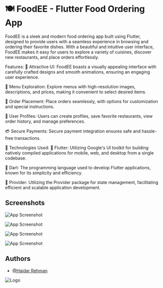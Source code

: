 
# 🍽️ FoodEE - Flutter Food Ordering App
FoodEE is a sleek and modern food ordering app built using Flutter, designed to provide users with a seamless experience in browsing and ordering their favorite dishes. With a beautiful and intuitive user interface, FoodEE makes it easy for users to explore a variety of cuisines, discover new restaurants, and place orders effortlessly.

Features:
🎨 Attractive UI: FoodEE boasts a visually appealing interface with carefully crafted designs and smooth animations, ensuring an engaging user experience.



📜 Menu Exploration: Explore menus with high-resolution images, descriptions, and prices, making it convenient to select desired items.

🛒 Order Placement: Place orders seamlessly, with options for customization and special instructions.

👤 User Profiles: Users can create profiles, save favorite restaurants, view order history, and manage preferences.

💳 Secure Payments: Secure payment integration ensures safe and hassle-free transactions.



🌟
Technologies Used:
📱 Flutter: Utilizing Google's UI toolkit for building natively compiled applications for mobile, web, and desktop from a single codebase.

🎯 Dart: The programming language used to develop Flutter applications, known for its simplicity and efficiency.


🔄 Provider: Utilizing the Provider package for state management, facilitating efficient and scalable application development.


## Screenshots

![App Screenshot](https://blogger.googleusercontent.com/img/a/AVvXsEgBI03BkXjfypFBF_TpdL8fQDu6ksr39zUbpudootZ-XKOwcgGJ1f5bJ_YQqlwAlJuYMrxzVb2qsPCUsgFtXl58R4PfUYej3YnaZ-z2rsEaJhRKRF94ObbqEg7LxWmEbqY_h8QSHD0f7b1vR6ba4G6iOYKzTigokFxRBWM5pEd94dqXir7ksx0ry6wO)


![App Screenshot](https://blogger.googleusercontent.com/img/a/AVvXsEiKz8J94TGxa8EmPl7jslQbRL859ZCPjW8pTAwoO7sMeSitsFwKpBvHHSO7jK1GVtD4Ph87ruVTdC4_1V16IJHg4X13NlXDd3PmjyLeW2PBjzeA5DGpPyjDYzCtkTasoIxhq0dm-aDjYbOWNU-ITAYar90D4gsZjKDUyJxFyVmmeXKlHU-W-0GzlXCt)



![App Screenshot](https://blogger.googleusercontent.com/img/a/AVvXsEhcnqy5IY_OwkAEmWzdmPP4cI98bX2WQLGlb1hwWCFZUKlvjL05J6RkXr2sbhPUX8sTySQMcXtzua3_16yZhE4qgctbpErkJXltzTq4OzmkHJAjoydWKTLiUCqzuasHUJto2qv9fWxMXuhwtjya8NHbxB1V-D6xmW2z2lFYsM6JiUagybMX4hv9xt8o)



![App Screenshot](https://blogger.googleusercontent.com/img/a/AVvXsEgpH84roxH-uOd3KYWl8z6tXRHc4YI_wRSv-v-ZagDNzGRh3rOvjiDKzpTWAW_h6awwkYrxvxz1uKGj42DYmA3W2KPzLDqdtd3YJSApQIpqXjGuEyxd2XE9tUnCBAcTOYyLwyl6b3D78vanhWii7cljAvbqKNPOsVsEAOOe-hPReXjeRCKkFfls8NIV)







## Authors

- [@Haidar Rehman](https://github.com/HaidarRehmanNazir)


![Logo](https://blogger.googleusercontent.com/img/a/AVvXsEi1SP5SBUBZMwM56MrFZN4Ui-0hSc3aR6UCf4fjPIlMb07_l6YqeNz8F-Yz-kA3ql4vzaJmfn--K88hvUnELpwgbtKy-Gjm7iJPfGVy99Z2rdUlrmKmN2bYUFaetFtPNW5tztMpL58zHQQtR6hnIawFjPRb0vLNhFMDNuhV9RFcbwwLqp7DioWBneMc)

